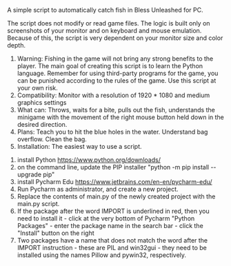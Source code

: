 A simple script to automatically catch fish in Bless Unleashed for PC.

The script does not modify or read game files.
The logic is built only on screenshots of your monitor and on keyboard and mouse emulation.
Because of this, the script is very dependent on your monitor size and color depth.

1. Warning:
Fishing in the game will not bring any strong benefits to the player. The main goal of creating this script is to learn the Python language. Remember for using third-party programs for the game, you can be punished according to the rules of the game. Use this script at your own risk.
2. Compatibility:
Monitor with a resolution of 1920 * 1080 and medium graphics settings
3. What can:
Throws, waits for a bite, pulls out the fish, understands the minigame with the movement of the right mouse button held down in the desired direction.
4. Plans:
Teach you to hit the blue holes in the water. Understand bag overflow. Clean the bag.
5. Installation:
The easiest way to use a script.
1) install Python https://www.python.org/downloads/
2) on the command line, update the PIP installer
"python -m pip install --upgrade pip"
3) install Pycharm Edu https://www.jetbrains.com/en-en/pycharm-edu/
4) Run Pycharm as administrator, and create a new project.
5) Replace the contents of main.py of the newly created project with the main.py script.
6) If the package after the word IMPORT is underlined in red, then you need to install it - click at the very bottom of Pycharm "Python Packages" - enter the package name in the search bar - click the "Install" button on the right
7) Two packages have a name that does not match the word after the IMPORT instruction - these are PIL and win32gui - they need to be installed using the names Pillow and pywin32, respectively.
